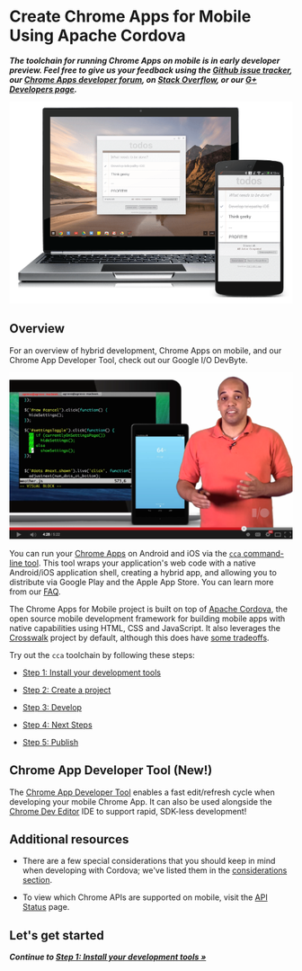 # Create Chrome Apps for Mobile Using Apache Cordova
_**The toolchain for running Chrome Apps on mobile is in early developer preview. Feel free to give us your feedback using the [Github issue tracker](https://github.com/MobileChromeApps/mobile-chrome-apps/issues), our [Chrome Apps developer forum](http://groups.google.com/a/chromium.org/group/chromium-apps/topics), on [Stack Overflow](http://stackoverflow.com/questions/tagged/google-chrome-app), or our [G+ Developers page](https://plus.google.com/+GoogleChromeDevelopers/).**_

![A Chrome App running on both desktop and mobile](docs/images/todomvc-chromebook.png)

## Overview

For an overview of hybrid development, Chrome Apps on mobile, and our Chrome App Developer Tool, check out our Google I/O DevByte.

[![Chrome Apps on Android and iOS](docs/images/io-byte-screenshot.png)](http://www.youtube.com/watch?v=nU4lvgTrjFI)

You can run your [Chrome Apps](http://developer.chrome.com/apps) on Android and iOS via the [`cca` command-line tool](https://github.com/MobileChromeApps/mobile-chrome-apps).  This tool wraps your application's web code with a native Android/iOS application shell, creating a hybrid app, and allowing you to distribute via Google Play and the Apple App Store.  You can learn more from our [FAQ](https://github.com/MobileChromeApps/mobile-chrome-apps/blob/master/docs/faq.md).

The Chrome Apps for Mobile project is built on top of [Apache Cordova](http://cordova.apache.org), the open source mobile development framework for building mobile apps with native capabilities using HTML, CSS and JavaScript. It also leverages the [Crosswalk](http://crosswalk-project.org/) project by default, although this does have [some tradeoffs](docs/Crosswalk.md).

Try out the `cca` toolchain by following these steps:

* [Step 1: Install your development tools](https://github.com/MobileChromeApps/mobile-chrome-apps/blob/master/docs/Installation.md)

* [Step 2: Create a project](https://github.com/MobileChromeApps/mobile-chrome-apps/blob/master/docs/CreateProject.md)

* [Step 3: Develop](https://github.com/MobileChromeApps/mobile-chrome-apps/blob/master/docs/Develop.md)

* [Step 4: Next Steps](https://github.com/MobileChromeApps/mobile-chrome-apps/blob/master/docs/NextSteps.md)

* [Step 5: Publish](https://github.com/MobileChromeApps/mobile-chrome-apps/blob/master/docs/Publish.md)

## Chrome App Developer Tool (New!)

The [Chrome App Developer Tool](https://github.com/MobileChromeApps/chrome-app-developer-tool/) enables a fast edit/refresh cycle when developing your mobile Chrome App.  It can also be used alongside the [Chrome Dev Editor](https://chrome.google.com/webstore/detail/chrome-dev-editor-develop/pnoffddplpippgcfjdhbmhkofpnaalpg?hl=en) IDE to support rapid, SDK-less development!

## Additional resources

* There are a few special considerations that you should keep in mind when developing with Cordova; we've listed them in the [considerations section](https://github.com/MobileChromeApps/mobile-chrome-apps/blob/master/docs/CordovaConsiderations.md).

* To view which Chrome APIs are supported on mobile, visit the [API Status](https://github.com/MobileChromeApps/mobile-chrome-apps/blob/master/docs/APIStatus.md) page.


## Let's get started

_**Continue to [Step 1: Install your development tools &raquo;](https://github.com/MobileChromeApps/mobile-chrome-apps/blob/master/docs/Installation.md)**_
